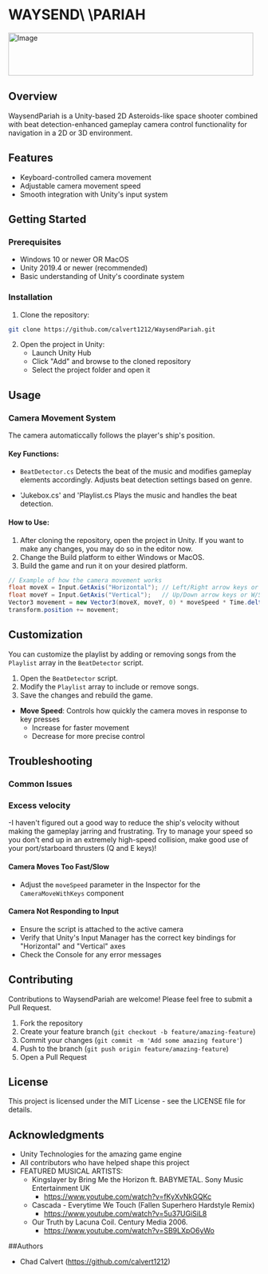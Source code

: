 # WAYSEND\ \PARIAH

<img width="491" height="86" alt="Image" src="https://github.com/user-attachments/assets/409d220a-2008-4750-b908-b2a01c4dc581" />

## Overview
WaysendPariah is a Unity-based 2D Asteroids-like space shooter combined with beat detection-enhanced gameplay camera control functionality for navigation in a 2D or 3D environment.

## Features
- Keyboard-controlled camera movement
- Adjustable camera movement speed
- Smooth integration with Unity's input system

## Getting Started

### Prerequisites
- Windows 10 or newer OR MacOS
- Unity 2019.4 or newer (recommended)
- Basic understanding of Unity's coordinate system

### Installation
1. Clone the repository:
```bash
git clone https://github.com/calvert1212/WaysendPariah.git
```

2. Open the project in Unity:
   - Launch Unity Hub
   - Click "Add" and browse to the cloned repository
   - Select the project folder and open it

## Usage

### Camera Movement System
The camera automaticcally follows the player's ship's position.

#### Key Functions:
- `BeatDetector.cs`
Detects the beat of the music and modifies gameplay elements accordingly.
Adjusts beat detection settings based on genre.

- 'Jukebox.cs' and 'Playlist.cs
Plays the music and handles the beat detection.

#### How to Use:
1. After cloning the repository, open the project in Unity. If you want to make any changes, you may do so in the editor now.
2. Change the Build platform to either Windows or MacOS.
3. Build the game and run it on your desired platform.

```csharp
// Example of how the camera movement works
float moveX = Input.GetAxis("Horizontal"); // Left/Right arrow keys or A/D
float moveY = Input.GetAxis("Vertical");   // Up/Down arrow keys or W/S
Vector3 movement = new Vector3(moveX, moveY, 0) * moveSpeed * Time.deltaTime;
transform.position += movement;
```

## Customization
You can customize the playlist by adding or removing songs from the `Playlist` array in the `BeatDetector` script.
1. Open the `BeatDetector` script.
2. Modify the `Playlist` array to include or remove songs.
3. Save the changes and rebuild the game.


- **Move Speed**: Controls how quickly the camera moves in response to key presses
  - Increase for faster movement
  - Decrease for more precise control

## Troubleshooting

### Common Issues

### Excess velocity
-I haven't figured out a good way to reduce the ship's velocity without making the gameplay jarring and frustrating. Try to manage your speed so you don't end up in an extremely high-speed collision, make good use of your port/starboard thrusters (Q and E keys)!

#### Camera Moves Too Fast/Slow
- Adjust the `moveSpeed` parameter in the Inspector for the `CameraMoveWithKeys` component

#### Camera Not Responding to Input
- Ensure the script is attached to the active camera
- Verify that Unity's Input Manager has the correct key bindings for "Horizontal" and "Vertical" axes
- Check the Console for any error messages

## Contributing
Contributions to WaysendPariah are welcome! Please feel free to submit a Pull Request.

1. Fork the repository
2. Create your feature branch (`git checkout -b feature/amazing-feature`)
3. Commit your changes (`git commit -m 'Add some amazing feature'`)
4. Push to the branch (`git push origin feature/amazing-feature`)
5. Open a Pull Request

## License
This project is licensed under the MIT License - see the LICENSE file for details.

## Acknowledgments
- Unity Technologies for the amazing game engine
- All contributors who have helped shape this project
- FEATURED MUSICAL ARTISTS:
  - Kingslayer by Bring Me the Horizon ft. BABYMETAL. Sony Music Entertainment UK
    - https://www.youtube.com/watch?v=fKyXvNkGQKc
  - Cascada - Everytime We Touch (Fallen Superhero Hardstyle Remix)
    - https://www.youtube.com/watch?v=5u37UGiSiL8
  - Our Truth by Lacuna Coil. Century Media 2006.
    - https://www.youtube.com/watch?v=SB9LXpO6yWo

##Authors
- Chad Calvert (https://github.com/calvert1212)
